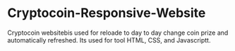 # Cryptocoin-Responsive-Website
Cryptocoin websitebis used for reloade to day to day change coin prize and automatically refreshed. Its used for tool HTML, CSS, and Javascriptt.
